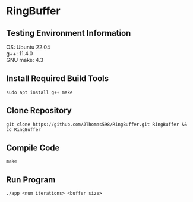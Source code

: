 # RingBuffer
## Testing Environment Information
OS: Ubuntu 22.04\
g++: 11.4.0\
GNU make: 4.3

## Install Required Build Tools
```
sudo apt install g++ make
```

## Clone Repository

```
git clone https://github.com/JThomas598/RingBuffer.git RingBuffer && cd RingBuffer
```

## Compile Code
```
make
```

## Run Program
```
./app <num iterations> <buffer size> 
